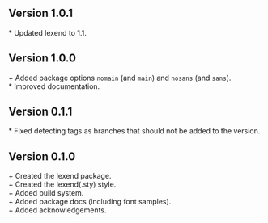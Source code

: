 Version 1.0.1
-------------

\* Updated lexend to 1.1.  


Version 1.0.0
-------------

\+ Added package options `nomain` (and `main`) and `nosans` (and `sans`).  
\* Improved documentation.  


Version 0.1.1
-------------

\* Fixed detecting tags as branches that should not be added to the version.  


Version 0.1.0
-------------

\+ Created the lexend package.  
\+ Created the lexend(.sty) style.  
\+ Added build system.  
\+ Added package docs (including font samples).  
\+ Added acknowledgements.  
